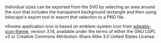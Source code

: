 Individual sizes can be exported from the SVG by selecting an area
around the icon that includes the transparent background rectangle and
then using Inkscape's export tool to export that selection to a PNG
file.

nfoview application icon is based on emblem-system icon from
[adwaita-icon-theme][1], version 3.14, available under the terms of
either the GNU LGPL v3 or Creative Commons Attribution-Share Alike 3.0
United States License.

[1]: https://gitlab.gnome.org/GNOME/adwaita-icon-theme

